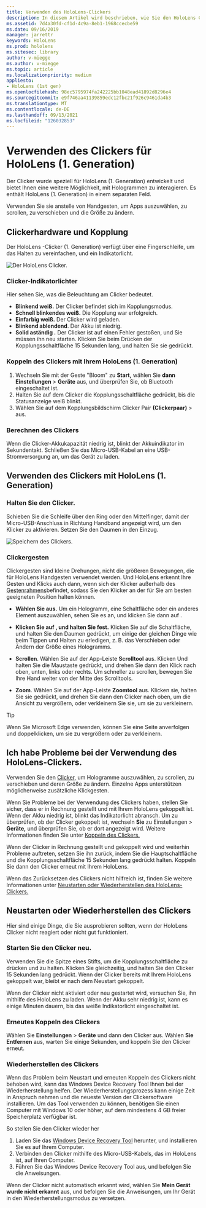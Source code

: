 ```yaml
---
title: Verwenden des HoloLens-Clickers
description: In diesem Artikel wird beschrieben, wie Sie den HoloLens Clicker verwenden, einschließlich Clicker-Kopplung, -Gebühren und -Wiederherstellung.
ms.assetid: 7d4a30fd-cf1d-4c9a-8eb1-1968ccecbe59
ms.date: 09/16/2019
manager: jarrettr
keywords: HoloLens
ms.prod: hololens
ms.sitesec: library
author: v-miegge
ms.author: v-miegge
ms.topic: article
ms.localizationpriority: medium
appliesto:
- HoloLens (1st gen)
ms.openlocfilehash: 98ec5795974fa242225bb1048ead41892d8296e4
ms.sourcegitcommit: e9f746aa41139859edc12fbc21f926c9461da4b3
ms.translationtype: MT
ms.contentlocale: de-DE
ms.lasthandoff: 09/13/2021
ms.locfileid: "126032853"
---
```

# <a name="use-the-hololens-1st-gen-clicker"></a>Verwenden des Clickers für HoloLens (1. Generation)

Der Clicker wurde speziell für HoloLens (1. Generation) entwickelt und bietet Ihnen eine weitere Möglichkeit, mit Hologrammen zu interagieren. Es enthält HoloLens (1. Generation) in einem separaten Feld.

Verwenden Sie sie anstelle von Handgesten, um Apps auszuwählen, zu scrollen, zu verschieben und die Größe zu ändern.

## <a name="clicker-hardware-and-pairing"></a>Clickerhardware und Kopplung

Der HoloLens -Clicker (1. Generation) verfügt über eine Fingerschleife, um das Halten zu vereinfachen, und ein Indikatorlicht.

![Der HoloLens Clicker.](images/use-hololens-clicker-1.png)

### <a name="clicker-indicator-lights"></a>Clicker-Indikatorlichter

Hier sehen Sie, was die Beleuchtung am Clicker bedeutet.

- **Blinkend weiß.** Der Clicker befindet sich im Kopplungsmodus.
- **Schnell blinkendes weiß.** Die Kopplung war erfolgreich.
- **Einfarbig weiß.** Der Clicker wird geladen.
- **Blinkend ablendend**. Der Akku ist niedrig.
- **Solid aständig .** Der Clicker ist auf einen Fehler gestoßen, und Sie müssen ihn neu starten. Klicken Sie beim Drücken der Kopplungsschaltfläche 15 Sekunden lang, und halten Sie sie gedrückt.

### <a name="pair-the-clicker-with-your-hololens-1st-gen"></a>Koppeln des Clickers mit Ihrem HoloLens (1. Generation)

1. Wechseln Sie mit der Geste "Bloom" zu **Start,** wählen Sie **dann Einstellungen**  >  **Geräte** aus, und überprüfen Sie, ob Bluetooth eingeschaltet ist.
1. Halten Sie auf dem Clicker die Kopplungsschaltfläche gedrückt, bis die Statusanzeige weiß blinkt.
1. Wählen Sie auf dem Kopplungsbildschirm Clicker Pair **(Clickerpaar)**  >  aus.

### <a name="charge-the-clicker"></a>Berechnen des Clickers

Wenn die Clicker-Akkukapazität niedrig ist, blinkt der Akkuindikator im Sekundentakt. Schließen Sie das Micro-USB-Kabel an eine USB-Stromversorgung an, um das Gerät zu laden.

## <a name="use-the-clicker-with-hololens-1st-gen"></a>Verwenden des Clickers mit HoloLens (1. Generation)

### <a name="hold-the-clicker"></a>Halten Sie den Clicker.

Schieben Sie die Schleife über den Ring oder den Mittelfinger, damit der Micro-USB-Anschluss in Richtung Handband angezeigt wird, um den Klicker zu aktivieren. Setzen Sie den Daumen in den Einzug.

![Speichern des Clickers.](images/use-hololens-clicker-2.png)

### <a name="clicker-gestures"></a>Clickergesten

Clickergesten sind kleine Drehungen, nicht die größeren Bewegungen, die für HoloLens Handgesten verwendet werden. Und HoloLens erkennt Ihre Gesten und Klicks auch dann, wenn sich der Klicker außerhalb des [Gestenrahmens](hololens1-basic-usage.md)befindet, sodass Sie den Klicker an der für Sie am besten geeigneten Position halten können.

- **Wählen Sie aus.** Um ein Hologramm, eine Schaltfläche oder ein anderes Element auszuwählen, sehen Sie es an, und klicken Sie dann auf .

- **Klicken Sie auf , und halten Sie fest.** Klicken Sie auf die Schaltfläche, und halten Sie den Daumen gedrückt, um einige der gleichen Dinge wie beim Tippen und Halten zu erledigen, z. B. das Verschieben oder Ändern der Größe eines Hologramms.

- **Scrollen**. Wählen Sie auf der App-Leiste **Scrolltool** aus. Klicken Und halten Sie die Maustaste gedrückt, und drehen Sie dann den Klick nach oben, unten, links oder rechts. Um schneller zu scrollen, bewegen Sie Ihre Hand weiter von der Mitte des Scrolltools.

- **Zoom**. Wählen Sie auf der App-Leiste **Zoomtool** aus. Klicken sie, halten Sie sie gedrückt, und drehen Sie dann den Clicker nach oben, um die Ansicht zu vergrößern, oder verkleinern Sie sie, um sie zu verkleinern.

> [!TIP]
> Wenn Sie Microsoft Edge verwenden, können Sie eine Seite anverfolgen und doppelklicken, um sie zu vergrößern oder zu verkleinern.

## <a name="im-having-problems-using-the-hololens-clicker"></a>Ich habe Probleme bei der Verwendung des HoloLens-Clickers.

Verwenden Sie den [Clicker,](hololens1-clicker.md) um Hologramme auszuwählen, zu scrollen, zu verschieben und deren Größe zu ändern. Einzelne Apps unterstützen möglicherweise zusätzliche Klickgesten.

Wenn Sie Probleme bei der Verwendung des Clickers haben, stellen Sie sicher, dass er in Rechnung gestellt und mit Ihrem HoloLens gekoppelt ist. Wenn der Akku niedrig ist, blinkt das Indikatorlicht abransch. Um zu überprüfen, ob der Clicker gekoppelt ist, wechseln **Sie** zu Einstellungen  >  **Geräte,** und überprüfen Sie, ob er dort angezeigt wird. Weitere Informationen finden Sie unter [Koppeln des Clickers.](hololens1-clicker.md)

Wenn der Clicker in Rechnung gestellt und gekoppelt wird und weiterhin Probleme auftreten, setzen Sie ihn zurück, indem Sie die Hauptschaltfläche und die Kopplungsschaltfläche 15 Sekunden lang gedrückt halten. Koppeln Sie dann den Clicker erneut mit Ihrem HoloLens.

Wenn das Zurücksetzen des Clickers nicht hilfreich ist, finden Sie weitere Informationen unter [Neustarten oder Wiederherstellen des HoloLens-Clickers.](hololens1-clicker.md#restart-or-recover-the-clicker)
## <a name="restart-or-recover-the-clicker"></a>Neustarten oder Wiederherstellen des Clickers

Hier sind einige Dinge, die Sie ausprobieren sollten, wenn der HoloLens Clicker nicht reagiert oder nicht gut funktioniert.

### <a name="restart-the-clicker"></a>Starten Sie den Clicker neu.

Verwenden Sie die Spitze eines Stifts, um die Kopplungsschaltfläche zu drücken und zu halten. Klicken Sie gleichzeitig, und halten Sie den Clicker 15 Sekunden lang gedrückt. Wenn der Clicker bereits mit Ihrem HoloLens gekoppelt war, bleibt er nach dem Neustart gekoppelt.

Wenn der Clicker nicht aktiviert oder neu gestartet wird, versuchen Sie, ihn mithilfe des HoloLens zu laden. Wenn der Akku sehr niedrig ist, kann es einige Minuten dauern, bis das weiße Indikatorlicht eingeschaltet ist.

### <a name="re-pair-the-clicker"></a>Erneutes Koppeln des Clickers

Wählen Sie **Einstellungen**  >  **Geräte** und dann den Clicker aus. Wählen **Sie Entfernen** aus, warten Sie einige Sekunden, und koppeln Sie den Clicker erneut.

### <a name="recover-the-clicker"></a>Wiederherstellen des Clickers

Wenn das Problem beim Neustart und erneuten Koppeln des Clickers nicht behoben wird, kann das Windows Device Recovery Tool Ihnen bei der Wiederherstellung helfen. Der Wiederherstellungsprozess kann einige Zeit in Anspruch nehmen und die neueste Version der Clickersoftware installieren. Um das Tool verwenden zu können, benötigen Sie einen Computer mit Windows 10 oder höher, auf dem mindestens 4 GB freier Speicherplatz verfügbar ist.

So stellen Sie den Clicker wieder her

1. Laden Sie das [Windows Device Recovery Tool](https://dev.azure.com/ContentIdea/ContentIdea/_queries/query/8a004dbe-73f8-4a32-94bc-368fc2f2a895/) herunter, und installieren Sie es auf Ihrem Computer.
1. Verbinden den Clicker mithilfe des Micro-USB-Kabels, das im HoloLens ist, auf Ihren Computer.
1. Führen Sie das Windows Device Recovery Tool aus, und befolgen Sie die Anweisungen.

Wenn der Clicker nicht automatisch erkannt wird, wählen Sie **Mein Gerät wurde nicht erkannt** aus, und befolgen Sie die Anweisungen, um Ihr Gerät in den Wiederherstellungsmodus zu versetzen.


